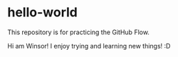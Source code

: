 # hello-world
This repository is for practicing the GitHub Flow.

Hi am Winsor! I enjoy trying and learning new things! :D
